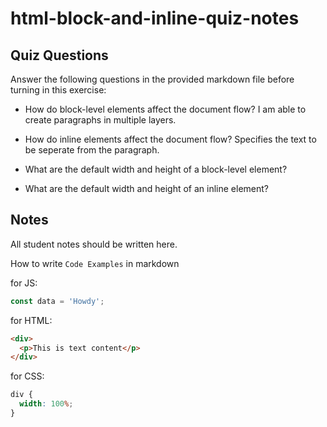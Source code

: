 # html-block-and-inline-quiz-notes

## Quiz Questions

Answer the following questions in the provided markdown file before turning in this exercise:

- How do block-level elements affect the document flow?
  I am able to create paragraphs in multiple layers.
- How do inline elements affect the document flow?
  Specifies the text to be seperate from the paragraph.
- What are the default width and height of a block-level element?

- What are the default width and height of an inline element?

## Notes

All student notes should be written here.

How to write `Code Examples` in markdown

for JS:

```javascript
const data = 'Howdy';
```

for HTML:

```html
<div>
  <p>This is text content</p>
</div>
```

for CSS:

```css
div {
  width: 100%;
}
```
